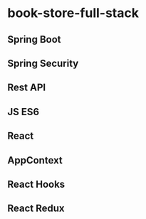 # book-store-full-stack

## Spring Boot
## Spring Security
## Rest API
## JS ES6
## React
## AppContext
## React Hooks
## React Redux
